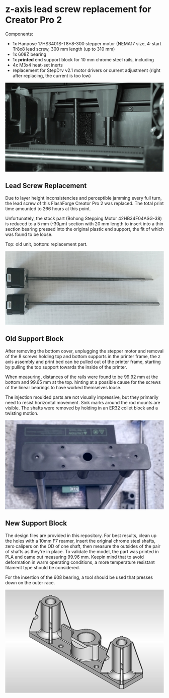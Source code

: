 # z-axis lead screw replacement for Creator Pro 2 

Components:
- 1x Hanpose 17HS3401S-T8*8-300 stepper motor (NEMA17 size, 4-start Tr8x8 lead screw, 300 mm length (up to 310 mm)
- 1x 608Z bearing
- 1x **printed** end support block for 10 mm chrome steel rails, including
- 4x M3x4 heat-set inerts
- replacement for StepDrv v2.1 motor drivers or current adjustment (right after replacing, the current is too low)

![](img/002.jpg)


## Lead Screw Replacement

Due to layer height inconsistencies and perceptible jamming every full turn, the lead screw of this FlashForge Creator Pro 2 was replaced. The total print time amounted to 266 hours at this point.

Unfortunately, the stock part (Bohong Stepping Motor 42HB34F04ASG-38) is reduced to a 5 mm (-30µm) section with 20 mm length to insert into a thin section bearing pressed into the original plastic end support, the fit of which was found to be loose. 

Top: old unit, bottom: replacement part.

![](img/004.jpg)

## Old Support Block

After removing the bottom cover, unplugging the stepper motor and removal of the 8 screws holding top and bottom supports in the printer frame, the z axis assembly and print bed can be pulled out of the printer frame, starting by pulling the top support towards the inside of the printer.

When measuring, distances of the rails were found to be 99.92 mm at the bottom and 99.65 mm at the top. hinting at a possible cause for the screws of the linear bearings to have worked themselves loose.

The injection moulded parts are not visually impressive, but they primarily need to resist horizontal movement. Sink marks around the rod mounts are visible. The shafts were removed by holding in an ER32 collet block and a twisting motion.

![](img/stock_support.jpg)

## New Support Block

The design files are provided in this repository. For best results, clean up the holes with a 10mm F7 reamer, insert the original chrome steel shafts, zero calipers on the OD of one shaft, then measure the outsides of the pair of shafts as they're in place. To validate the model, the part was printed in PLA and came out measuring 99.96 mm. Keepin mind that to avoid deformation in warm operating conditions, a more temperature resistant filament type should be considered.

For the insertion of the 608 bearing, a tool should be used that presses down on the outer race.

![](img/CAD-model.JPG)